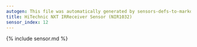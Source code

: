 ```yaml
---
autogen: This file was automatically generated by sensors-defs-to-markdown.py
title: HiTechnic NXT IRReceiver Sensor (NIR1032)
sensor_index: 12
---
```


{% include sensor.md %}
